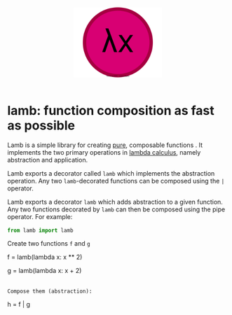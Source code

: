 <div align=center>
  <br>
  <br>
  <img width=40% src='./images/lamb.svg'></img>
  <br>
  <br>
</div>

# lamb: function composition as fast as possible

Lamb is a simple library for creating [pure](https://en.wikipedia.org/wiki/Pure_function), composable functions . It implements the two primary operations in [lambda calculus](https://en.wikipedia.org/wiki/Lambda_calculus), namely abstraction and application.

Lamb exports a decorator called `lamb` which implements the abstraction operation. Any two `lamb`-decorated functions can be composed using the `|` operator.

Lamb exports a decorator `lamb` which adds abstraction to a given function. Any two functions decorated by `lamb` can then be composed using the pipe operator. For example: 

```py
from lamb import lamb
```

Create two functions `f` and `g`

f = lamb(lambda x: x ** 2)

g = lamb(lambda x: x + 2)
```

Compose them (abstraction):

```
h = f | g 
```



